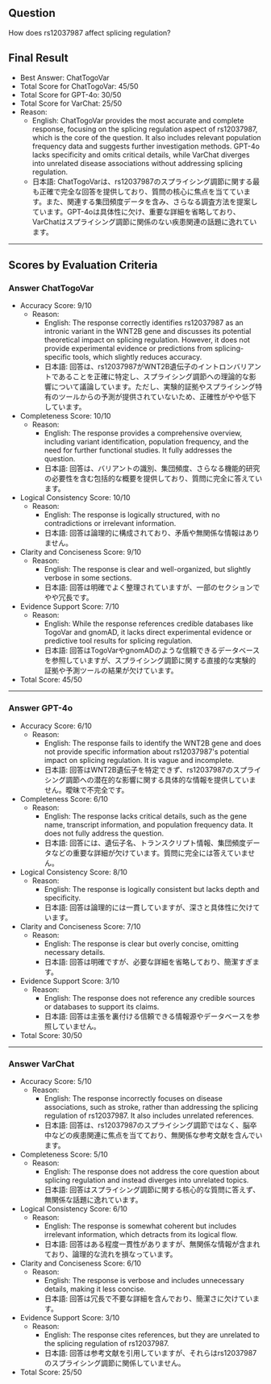 ## Question

How does rs12037987 affect splicing regulation?

## Final Result

- Best Answer: ChatTogoVar
- Total Score for ChatTogoVar: 45/50
- Total Score for GPT-4o: 30/50
- Total Score for VarChat: 25/50
- Reason:
  - English: ChatTogoVar provides the most accurate and complete response, focusing on the splicing regulation aspect of rs12037987, which is the core of the question. It also includes relevant population frequency data and suggests further investigation methods. GPT-4o lacks specificity and omits critical details, while VarChat diverges into unrelated disease associations without addressing splicing regulation.
  - 日本語: ChatTogoVarは、rs12037987のスプライシング調節に関する最も正確で完全な回答を提供しており、質問の核心に焦点を当てています。また、関連する集団頻度データを含み、さらなる調査方法を提案しています。GPT-4oは具体性に欠け、重要な詳細を省略しており、VarChatはスプライシング調節に関係のない疾患関連の話題に逸れています。

---

## Scores by Evaluation Criteria

### Answer ChatTogoVar
- Accuracy Score: 9/10
  - Reason: 
    - English: The response correctly identifies rs12037987 as an intronic variant in the WNT2B gene and discusses its potential theoretical impact on splicing regulation. However, it does not provide experimental evidence or predictions from splicing-specific tools, which slightly reduces accuracy.
    - 日本語: 回答は、rs12037987がWNT2B遺伝子のイントロンバリアントであることを正確に特定し、スプライシング調節への理論的な影響について議論しています。ただし、実験的証拠やスプライシング特有のツールからの予測が提供されていないため、正確性がやや低下しています。
- Completeness Score: 10/10
  - Reason: 
    - English: The response provides a comprehensive overview, including variant identification, population frequency, and the need for further functional studies. It fully addresses the question.
    - 日本語: 回答は、バリアントの識別、集団頻度、さらなる機能的研究の必要性を含む包括的な概要を提供しており、質問に完全に答えています。
- Logical Consistency Score: 10/10
  - Reason: 
    - English: The response is logically structured, with no contradictions or irrelevant information.
    - 日本語: 回答は論理的に構成されており、矛盾や無関係な情報はありません。
- Clarity and Conciseness Score: 9/10
  - Reason: 
    - English: The response is clear and well-organized, but slightly verbose in some sections.
    - 日本語: 回答は明確でよく整理されていますが、一部のセクションでやや冗長です。
- Evidence Support Score: 7/10
  - Reason: 
    - English: While the response references credible databases like TogoVar and gnomAD, it lacks direct experimental evidence or predictive tool results for splicing regulation.
    - 日本語: 回答はTogoVarやgnomADのような信頼できるデータベースを参照していますが、スプライシング調節に関する直接的な実験的証拠や予測ツールの結果が欠けています。
- Total Score: 45/50

---

### Answer GPT-4o
- Accuracy Score: 6/10
  - Reason: 
    - English: The response fails to identify the WNT2B gene and does not provide specific information about rs12037987's potential impact on splicing regulation. It is vague and incomplete.
    - 日本語: 回答はWNT2B遺伝子を特定できず、rs12037987のスプライシング調節への潜在的な影響に関する具体的な情報を提供していません。曖昧で不完全です。
- Completeness Score: 6/10
  - Reason: 
    - English: The response lacks critical details, such as the gene name, transcript information, and population frequency data. It does not fully address the question.
    - 日本語: 回答には、遺伝子名、トランスクリプト情報、集団頻度データなどの重要な詳細が欠けています。質問に完全には答えていません。
- Logical Consistency Score: 8/10
  - Reason: 
    - English: The response is logically consistent but lacks depth and specificity.
    - 日本語: 回答は論理的には一貫していますが、深さと具体性に欠けています。
- Clarity and Conciseness Score: 7/10
  - Reason: 
    - English: The response is clear but overly concise, omitting necessary details.
    - 日本語: 回答は明確ですが、必要な詳細を省略しており、簡潔すぎます。
- Evidence Support Score: 3/10
  - Reason: 
    - English: The response does not reference any credible sources or databases to support its claims.
    - 日本語: 回答は主張を裏付ける信頼できる情報源やデータベースを参照していません。
- Total Score: 30/50

---

### Answer VarChat
- Accuracy Score: 5/10
  - Reason: 
    - English: The response incorrectly focuses on disease associations, such as stroke, rather than addressing the splicing regulation of rs12037987. It also includes unrelated references.
    - 日本語: 回答は、rs12037987のスプライシング調節ではなく、脳卒中などの疾患関連に焦点を当てており、無関係な参考文献を含んでいます。
- Completeness Score: 5/10
  - Reason: 
    - English: The response does not address the core question about splicing regulation and instead diverges into unrelated topics.
    - 日本語: 回答はスプライシング調節に関する核心的な質問に答えず、無関係な話題に逸れています。
- Logical Consistency Score: 6/10
  - Reason: 
    - English: The response is somewhat coherent but includes irrelevant information, which detracts from its logical flow.
    - 日本語: 回答はある程度一貫性がありますが、無関係な情報が含まれており、論理的な流れを損なっています。
- Clarity and Conciseness Score: 6/10
  - Reason: 
    - English: The response is verbose and includes unnecessary details, making it less concise.
    - 日本語: 回答は冗長で不要な詳細を含んでおり、簡潔さに欠けています。
- Evidence Support Score: 3/10
  - Reason: 
    - English: The response cites references, but they are unrelated to the splicing regulation of rs12037987.
    - 日本語: 回答は参考文献を引用していますが、それらはrs12037987のスプライシング調節に関係していません。
- Total Score: 25/50